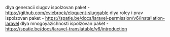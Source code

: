 dlya generacii slugov ispolzovan paket - https://github.com/cviebrock/eloquent-sluggable
dlya roley i prav ispolzovan paket - https://spatie.be/docs/laravel-permission/v6/installation-laravel
dlya mnogoyazichnosti ispolzovan paket - https://spatie.be/docs/laravel-translatable/v6/introduction
